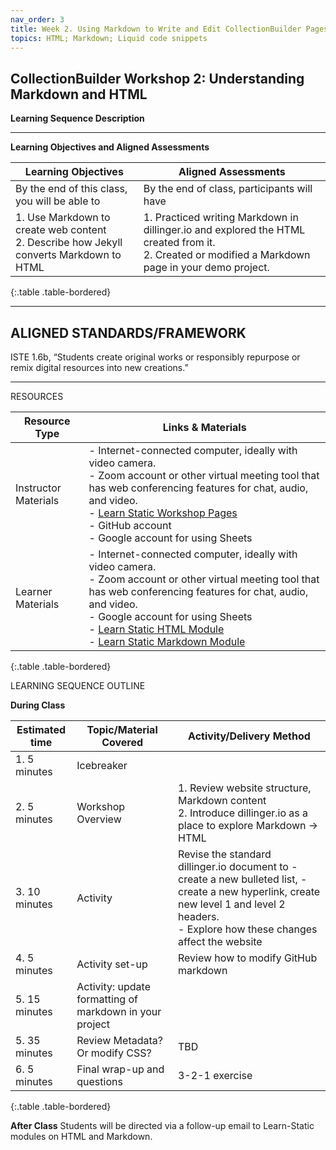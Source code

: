 ```yaml
---
nav_order: 3
title: Week 2. Using Markdown to Write and Edit CollectionBuilder Pages
topics: HTML; Markdown; Liquid code snippets
---
```


## CollectionBuilder Workshop 2: Understanding Markdown and HTML

**Learning Sequence Description**


----------

**Learning Objectives and Aligned Assessments**

| Learning Objectives | Aligned Assessments |
| ------------------- | -------------------- |
| By the end of this class, you will be able to | By the end of class, participants will have |
|1. Use Markdown to create web content <br>2. Describe how Jekyll converts Markdown to HTML  | 1. Practiced writing Markdown in dillinger.io and explored the HTML created from it. <br>2. Created or modified a Markdown page in your demo project. |
{:.table .table-bordered}

----------
## ALIGNED STANDARDS/FRAMEWORK

ISTE 1.6b, “Students create original works or responsibly repurpose or remix digital resources into new creations.”

----------
RESOURCES

| Resource Type  | Links & Materials   |
| ---------------------- | ----------------- |
| Instructor Materials   | -  Internet-connected computer, ideally with video camera. <br>- Zoom account or other virtual meeting tool that has web conferencing features for chat, audio, and video.  <br>- [Learn Static Workshop Pages](https://learn-static.github.io/collectionbuilder-workshop/) <br>- GitHub account <br>- Google account for using Sheets|
| Learner Materials   | - Internet-connected computer, ideally with video camera. <br>- Zoom account or other virtual meeting tool that has web conferencing features for chat, audio, and video. <br>- Google account for using Sheets<br>- [Learn Static HTML Module](https://github.com/learn-static/foundations-1-html) <br>- [Learn Static Markdown Module](https://github.com/learn-static/foundations-2-markdown)|
{:.table .table-bordered}


LEARNING SEQUENCE OUTLINE

**During Class**

| Estimated time | Topic/Material Covered | Activity/Delivery Method |
| -------------- | --------------- | ----------- |
| 1. 5 minutes   | Icebreaker   |         |
| 2. 5 minutes   | Workshop Overview | 1. Review website structure, Markdown content <br>2. Introduce dillinger.io as a place to explore Markdown -> HTML  |
| 3. 10 minutes  | Activity | Revise the standard dillinger.io document to - create a new bulleted list, - create a new hyperlink, create new level 1 and level 2 headers. <br>- Explore how these changes affect the website |
| 4. 5 minutes | Activity set-up  | Review how to modify GitHub markdown |
| 5. 15 minutes  | Activity: update formatting of markdown in your project |  |
| 5. 35 minutes  | Review Metadata? Or modify CSS? | TBD  |
| 6. 5 minutes   | Final wrap-up and questions    | 3-2-1 exercise |
{:.table .table-bordered}


**After Class**
Students will be directed via a follow-up email to Learn-Static modules on HTML and Markdown.
